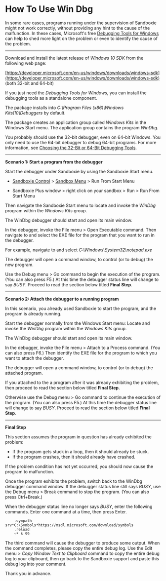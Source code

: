 # How To Use Win Dbg

In some rare cases, programs running under the supervision of Sandboxie might not work correctly, without providing any hint to the cause of the malfunction. In these cases, Microsoft's free [Debugging Tools for Windows](https://docs.microsoft.com/en-us/windows-hardware/drivers/debugger/debugger-download-tools) can help to shed more light on the problem or even to identify the cause of the problem.

* * *

Download and install the latest release of _Windows 10 SDK_ from the following web page:

[https://developer.microsoft.com/en-us/windows/downloads/windows-sdk](https://developer.microsoft.com/en-us/windows/downloads/windows-sdk) (both 32-bit and 64-bit)

If you just need the _Debugging Tools for Windows_, you can install the debugging tools as a standalone component.

The package installs into _C:\Program Files (x86)\Windows Kits\10\Debuggers_ by default.

The package creates an application group called _Windows Kits_ in the Windows Start menu. The application group contains the program _WinDbg_.

You probably should use the 32-bit debugger, even on 64-bit Windows. You only need to use the 64-bit debugger to debug 64-bit programs. For more information, see [Choosing the 32-Bit or 64-Bit Debugging Tools](https://docs.microsoft.com/en-us/windows-hardware/drivers/debugger/choosing-a-32-bit-or-64-bit-debugger-package).

* * *

**Scenario 1: Start a program from the debugger**

Start the debugger under Sandboxie by using the Sandboxie Start menu.

* [Sandboxie Control](SandboxieControl.md) > [Sandbox Menu](SandboxMenu.md) > Run From Start Menu

* Sandboxie Plus window > right click on your sandbox > Run > Run From Start Menu

Then navigate the Sandboxie Start menu to locate and invoke the _WinDbg_ program within the _Windows Kits_ group.

The WinDbg debugger should start and open its main window.

In the debugger, invoke the File menu > Open Executable command. Then navigate to and select the EXE file for the program that you want to run in the debugger.

For example, navigate to and select _C:\Windows\System32\notepad.exe_

The debugger will open a command window, to control (or to debug) the new program.

Use the Debug menu > Go command to begin the execution of the program. (You can also press F5.) At this time the debugger status line will change to say *BUSY*. Proceed to read the section below titled **Final Step**.

* * *

**Scenario 2: Attach the debugger to a running program**

In this scenario, you already used Sandboxie to start the program, and the program is already running.

Start the debugger normally from the Windows Start menu: Locate and invoke the _WinDbg_ program within the _Windows Kits_ group.

The WinDbg debugger should start and open its main window.

In the debugger, invoke the File menu > Attach to a Process command. (You can also press F6.) Then identify the EXE file for the program to which you want to attach the debugger.

The debugger will open a command window, to control (or to debug) the attached program.

If you attached to the a program after it was already exhibiting the problem, then proceed to read the section below titled **Final Step**.

Otherwise use the Debug menu > Go command to continue the execution of the program. (You can also press F5.) At this time the debugger status line will change to say *BUSY*. Proceed to read the section below titled **Final Step**.

* * *

**Final Step**

This section assumes the program in question has already exhibited the problem:

*   If the program gets stuck in a loop, then it should already be stuck.
*   If the program crashes, then it should already have crashed.

If the problem condition has not yet occurred, you should now cause the program to malfunction.

Once the program exhibits the problem, switch back to the WinDbg debugger command window. If the debugger status line still says *BUSY*, use the Debug menu > Break command to stop the program. (You can also press Ctrl+Break.)

When the debugger status line no longer says *BUSY*, enter the following commands. Enter one command at a time, then press Enter.

```
    .sympath srv*C:\Symbols*https://msdl.microsoft.com/download/symbols
    .reload
    ~* k 99
```

The third command will cause the debugger to produce some output. When the command completes, please copy the entire debug log. Use the Edit menu > _Copy Window Text to Clipboard_ command to copy the entire debug log to your clipboard, then go back to the Sandboxie support and paste this debug log into your comment.

Thank you in advance.
